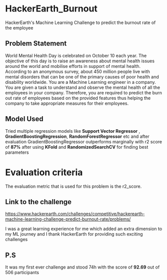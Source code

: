 # HackerEarth_Burnout

HackerEarth's Machine Learning Challenge to predict the burnout rate of the employee


## Problem Statement

World Mental Health Day is celebrated on October 10 each year. The objective of this day is to raise an awareness about mental health issues around the world and mobilise efforts in support of mental health. According to an anonymous survey, about 450 million people live with mental disorders that can be one of the primary causes of poor health and disability worldwide.
You are a Machine Learning engineer in a company. You are given a task to understand and observe the mental health of all the employees in your company. Therefore, you are required to predict the burn out rate of employees based on the provided features thus helping the company to take appropriate measures for their employees.
## Model Used
Tried multiple regression models like **Support Vector Regressor** , **GradientBoostingRegression**, **RandomForestRegressor** etc and after evaluation GradientBoostingRegressor outperforms marginally with r2 score of **87%** after using **KFold** and **RandomizedSearchCV** for finding best parameters


# Evaluation criteria
The evaluation metric that is used for this problem is the r2_score.

## Link to the challenge
https://www.hackerearth.com/challenges/competitive/hackerearth-machine-learning-challenge-predict-burnout-rate/problems/

I was a great learning experience for me which added an extra dimension to my ML journey and I thank HackerEarth for providing such exciting challenges

## P.S
It was my first ever challenge and stood 74h with the score of **92.69** out of 506 participants
